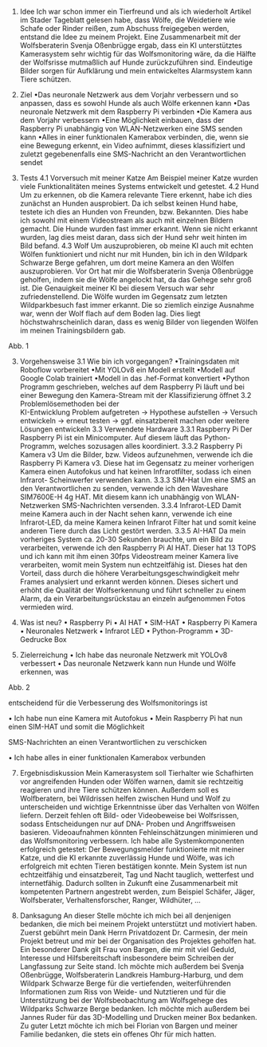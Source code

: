 1. Idee
Ich war schon immer ein Tierfreund und als ich wiederholt Artikel im 
Stader Tageblatt gelesen habe, dass Wölfe, die Weidetiere wie Schafe 
oder Rinder reißen, zum Abschuss freigegeben werden, entstand die 
Idee zu meinem Projekt. Eine Zusammenarbeit mit der Wolfsberaterin 
Svenja Oßenbrügge ergab, dass ein KI unterstütztes Kamerasystem 
sehr wichtig für das Wolfsmonitoring wäre, da die Hälfte der Wolfsrisse 
mutmaßlich auf Hunde zurückzuführen sind. Eindeutige Bilder sorgen 
für Aufklärung und mein entwickeltes Alarmsystem kann Tiere schützen.
2. Ziel
•Das neuronale Netzwerk aus dem Vorjahr verbessern und so 
anpassen, dass es sowohl Hunde als auch Wölfe erkennen kann 
•Das neuronale Netzwerk mit dem Raspberry Pi verbinden
•Die Kamera aus dem Vorjahr verbessern
•Eine Möglichkeit einbauen, dass der Raspberry Pi unabhängig von 
WLAN-Netzwerken eine SMS senden kann
•Alles in einer funktionalen Kamerabox verbinden, die, wenn sie eine 
Bewegung erkennt, ein Video aufnimmt, dieses klassifiziert und zuletzt 
gegebenenfalls eine SMS-Nachricht an den Verantwortlichen sendet

4. Tests
4.1 Vorversuch mit meiner Katze
Am Beispiel meiner Katze wurden viele Funktionalitäten meines Systems 
entwickelt und getestet. 
4.2 Hund
Um zu erkennen, ob die Kamera relevante Tiere erkennt, habe ich dies 
zunächst an Hunden ausprobiert. Da ich selbst keinen Hund habe, testete 
ich dies an Hunden von Freunden, bzw. Bekannten. Dies habe ich sowohl 
mit einem Videostream als auch mit einzelnen Bildern gemacht. Die Hunde 
wurden fast immer erkannt. Wenn sie nicht erkannt wurden, lag dies meist 
daran, dass sich der Hund sehr weit hinten im Bild befand.
4.3 Wolf
Um auszuprobieren, ob meine KI auch mit echten Wölfen funktioniert und 
nicht nur mit Hunden, bin ich in den Wildpark Schwarze Berge gefahren, 
um dort meine Kamera an den Wölfen auszuprobieren. Vor Ort hat mir die 
Wolfsberaterin Svenja Oßenbrügge geholfen, indem sie die Wölfe 
angelockt hat, da das Gehege sehr groß ist. Die Genauigkeit meiner KI bei 
diesem Versuch war sehr zufriedenstellend. Die Wölfe wurden im 
Gegensatz zum letzten Wildparkbesuch fast immer erkannt. Die so 
ziemlich einzige Ausnahme war, wenn der Wolf flach auf dem Boden lag. 
Dies liegt höchstwahrscheinlich daran, dass es wenig Bilder von liegenden 
Wölfen im meinen Trainingsbildern gab.

Abb. 1

3. Vorgehensweise
3.1 Wie bin ich vorgegangen?
•Trainingsdaten mit Roboflow vorbereitet
•Mit YOLOv8 ein Modell erstellt
•Modell auf Google Colab trainiert
•Modell in das .hef-Format konvertiert
•Python Programm geschrieben, welches auf dem Raspberry Pi läuft 
und bei einer Bewegung den Kamera-Stream mit der Klassifizierung 
öffnet 
3.2 Problemlösemethoden bei der                     
KI-Entwicklung
Problem aufgetreten → Hypothese aufstellen → Versuch entwickeln →
erneut testen → ggf. einsatzbereit machen oder weitere Lösungen 
entwickeln
3.3 Verwendete Hardware
3.3.1 Raspberry Pi
Der Raspberry Pi ist ein Minicomputer. Auf diesem läuft das Python-
Programm, welches sozusagen alles koordiniert.
3.3.2 Raspberry Pi Kamera v3
Um die Bilder, bzw. Videos aufzunehmen, verwende ich die Raspberry 
Pi Kamera v3. Diese hat im Gegensatz zu meiner vorherigen Kamera 
einen Autofokus und hat keinen Infrarotfilter, sodass ich einen Infrarot-
Scheinwerfer verwenden kann.
3.3.3 SIM-Hat
Um eine SMS an den Verantwortlichen zu senden, verwende ich den 
Waveshare SIM7600E-H 4g HAT. Mit diesem kann ich unabhängig von 
WLAN-Netzwerken SMS-Nachrichten versenden.
3.3.4 Infrarot-LED
Damit meine Kamera auch in der Nacht sehen kann, verwende ich eine 
Infrarot-LED, da meine Kamera keinen Infrarot Filter hat und somit 
keine anderen Tiere durch das Licht gestört werden.
3.3.5 AI-HAT
Da mein vorheriges System ca. 20-30 Sekunden brauchte, um ein Bild 
zu verarbeiten, verwende ich den Raspberry Pi AI HAT. Dieser hat 13 
TOPS und ich kann mit ihm einen 30fps Videostream meiner Kamera 
live verarbeiten, womit mein System nun echtzeitfähig ist. Dieses hat 
den Vorteil, dass durch die höhere Verarbeitungsgeschwindigkeit mehr 
Frames analysiert und erkannt werden können. Dieses sichert und 
erhöht die Qualität der Wolfserkennung und führt schneller zu einem 
Alarm, da ein Verarbeitungsrückstau an einzeln aufgenommen Fotos 
vermieden wird. 

5. Was ist neu?
• Raspberry Pi
• AI HAT
• SIM-HAT
• Raspberry Pi Kamera
• Neuronales Netzwerk
• Infrarot LED
• Python-Programm
• 3D-Gedrucke Box

6. Zielerreichung
• Ich habe das neuronale Netzwerk mit YOLOv8 verbessert
• Das neuronale Netzwerk kann nun Hunde und Wölfe erkennen, was 

Abb. 2

entscheidend für die Verbesserung des Wolfsmonitorings ist

• Ich habe nun eine Kamera mit Autofokus
• Mein Raspberry Pi hat nun einen SIM-HAT und somit die Möglichkeit 

SMS-Nachrichten an einen Verantwortlichen zu verschicken

• Ich habe alles in einer funktionalen Kamerabox verbunden

7. Ergebnisdiskussion
Mein Kamerasystem soll Tierhalter wie Schafhirten vor angreifenden 
Hunden oder Wölfen warnen, damit sie rechtzeitig reagieren und ihre Tiere 
schützen können. Außerdem soll es Wolfberatern, bei Wildrissen helfen 
zwischen Hund und Wolf zu unterscheiden und wichtige Erkenntnisse über 
das Verhalten von Wölfen liefern. Derzeit fehlen oft Bild- oder 
Videobeweise bei Wolfsrissen, sodass Entscheidungen nur auf DNA-
Proben und Angriffsweisen basieren. Videoaufnahmen könnten 
Fehleinschätzungen minimieren und das Wolfsmonitoring verbessern. Ich 
habe alle Systemkomponenten erfolgreich getestet: Der Bewegungsmelder 
funktionierte mit meiner Katze, und die KI erkannte zuverlässig Hunde und 
Wölfe, was ich erfolgreich mit echten Tieren bestätigen konnte. Mein 
System ist nun echtzeitfähig und einsatzbereit, Tag und Nacht tauglich, 
wetterfest und internetfähig. Dadurch sollten in Zukunft eine 
Zusammenarbeit mit kompetenten Partnern angestrebt werden, zum 
Beispiel Schäfer, Jäger, Wolfsberater, Verhaltensforscher, Ranger, 
Wildhüter, …

8. Danksagung
An dieser Stelle möchte ich mich bei all denjenigen bedanken, die mich bei 
meinem Projekt unterstützt und motiviert haben. Zuerst gebührt mein Dank 
Herrn Privatdozent Dr. Carmesin, der mein Projekt betreut und mir bei der 
Organisation des Projektes geholfen hat. Ein besonderer Dank gilt Frau 
von Bargen, die mir mit viel Geduld, Interesse und Hilfsbereitschaft 
insbesondere beim Schreiben der Langfassung zur Seite stand. Ich 
möchte mich außerdem bei Svenja Oßenbrügge, Wolfsberaterin Landkreis 
Hamburg-Harburg, und dem Wildpark Schwarze Berge für die 
vertiefenden, weiterführenden Informationen zum Riss von Weide- und 
Nutztieren und für die Unterstützung bei der Wolfsbeobachtung am 
Wolfsgehege des Wildparks Schwarze Berge bedanken. Ich möchte mich 
außerdem bei Jannes Ruder für das 3D-Modelling und Drucken meiner 
Box bedanken. Zu guter Letzt möchte ich mich bei Florian von Bargen und 
meiner Familie bedanken, die stets ein offenes Ohr für mich hatten. 


